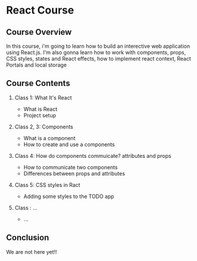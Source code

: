 # React Course

## Course Overview

In this course, i'm going to learn how to build an interective web application using React.js. I'm also gonna learn how to work with components, props, CSS styles, states and React effects, how to implement react context, React Portals and local storage

## Course Contents

1. Class 1: What It's React
    * What is React
    * Project setup

2. Class 2, 3: Components
    * What is a component
    * How to create and use a components

3. Class 4: How do components commuicate? attributes and props
    * How to communicate two components
    * Differences between props and attributes

4. Class 5: CSS styles in Ract
    * Adding some styles to the TODO app

5. Class : ...
    * ...

## Conclusion

We are not here yet!!
